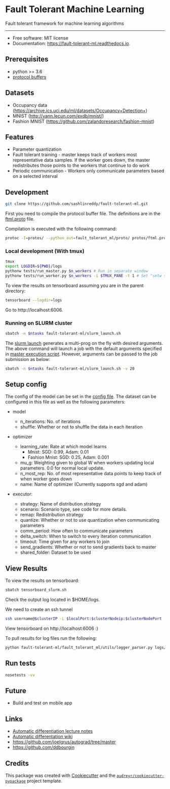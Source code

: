 # Fault Tolerant Machine Learning

Fault tolerant framework for machine learning algorithms

____

* Free software: MIT license
* Documentation: https://fault-tolerant-ml.readthedocs.io.

## Prerequisites

* python >= 3.6
* [protocol buffers](https://github.com/protocolbuffers/protobuf/releases)

## Datasets

* Occupancy data (https://archive.ics.uci.edu/ml/datasets/Occupancy+Detection+)
* MNIST (http://yann.lecun.com/exdb/mnist/)
* Fashion MNIST (https://github.com/zalandoresearch/fashion-mnist)

## Features

* Parameter quantization
* Fault tolerant training - master keeps track of workers most representative data samples. If the worker goes down, the master redistributes those points to the workers that continue to do work
* Periodic communication - Workers only communicate parameters based on a selected interval

## Development

```bash
git clone https://github.com/sashlinreddy/fault-tolerant-ml.git
```

First you need to compile the protocol buffer file. The definitions are in the [ftml.proto](protos/ftml.proto) file.

Compilation is executed with the following command:

```bash
protoc -I=protos/ --python_out=fault_tolerant_ml/proto/ protos/ftml.proto
```

### Local development (With tmux)

```bash
tmux
export LOGDIR=${PWD}/logs
pythonw tests/run_master.py $n_workers # Run in separate window
pythonw tests/run_worker.py $n_workers -i $TMUX_PANE -t 1 # Set "setw synchronize-panes on" as a tmux setting. Use Ctrl+B,: for insert mode
```

To view the results on tensorboard assuming you are in the parent directory:

```bash
tensorboard --logdir=logs
```

Go to http://localhost:6006.

### Running on SLURM cluster

```bash
sbatch -n $ntasks fault-tolerant-ml/slurm_launch.sh
```

The [slurm launch](slurm_launch.sh) generates a multi-prog on the fly with desired arguments. The above command will launch a job with the default arguments specified in [master execution script](scripts/run_master.py). However, arguments can be passed to the job submission as below:

```bash
sbatch -n $ntasks fault-tolerant-ml/slurm_launch.sh -v 20
```

## Setup config

The config of the model can be set in the [config file](config.yml). The dataset can be configured in this file as well as the following parameters:

* model
    * n_iterations:  No. of iterations
    * shuffle: Whether or not to shuffle the data in each iteration

* optimizer
    * learning_rate: Rate at which model learns
        * Mnist: SGD: 0.99, Adam: 0.01
        * Fashion Mnist: SGD: 0.25, Adam: 0.001
    * mu_g: Weighting given to global W when workers updating local parameters. 0.0 for normal local update.
    * n_most_rep: No. of most representative data points to keep track of when worker goes down
    * name: Name of optimizer (Currently supports sgd and adam)

* executor:
    * strategy: Name of distribution strategy
    * scenario: Scenario type, see code for more details.
    * remap: Redistribution strategy
    * quantize: Whether or not to use quantization when communicating parameters
    * comm_period: How often to communicate parameters
    * delta_switch: When to switch to every iteration communication
    * timeout: Time given for any workers to join
    * send_gradients: Whether or not to send gradients back to master
    * shared_folder: Dataset to be used

## View Results

To view the results on tensorboard:

```bash
sbatch tensorboard_slurm.sh
```

Check the output log located in $HOME/logs. 

We need to create an ssh tunnel 
```bash
ssh username@$clusterIP -L $localPort:$clusterNodeip:$clusterNodePort
```

View tensorboard on http://localhost:6006 :)

To pull results for log files run the following:

```bash
python fault-tolerant-ml/fault_tolerant_ml/utils/logger_parser.py logs/slurm/[fashion-mnist|mnist]/ fault-tolerant-ml/data/[fashion_mnist|mnist]_results.csv
```

## Run tests

```bash
nosetests -vv
```

## Future

* Build and test on mobile app

## Links

* [Automatic differentiation lecture notes](http://www.cs.cmu.edu/~wcohen/10-605/notes/autodiff.pdf)
* [Automatic differentation wiki](https://en.wikipedia.org/wiki/Automatic_differentiation)
* https://github.com/joelgrus/autograd/tree/master
* https://github.com/ddbourgin

## Credits

This package was created with [Cookiecutter](https://github.com/audreyr/cookiecutter) and the [`audreyr/cookiecutter-pypackage`](https://github.com/audreyr/cookiecutter-pypackage) project template.
